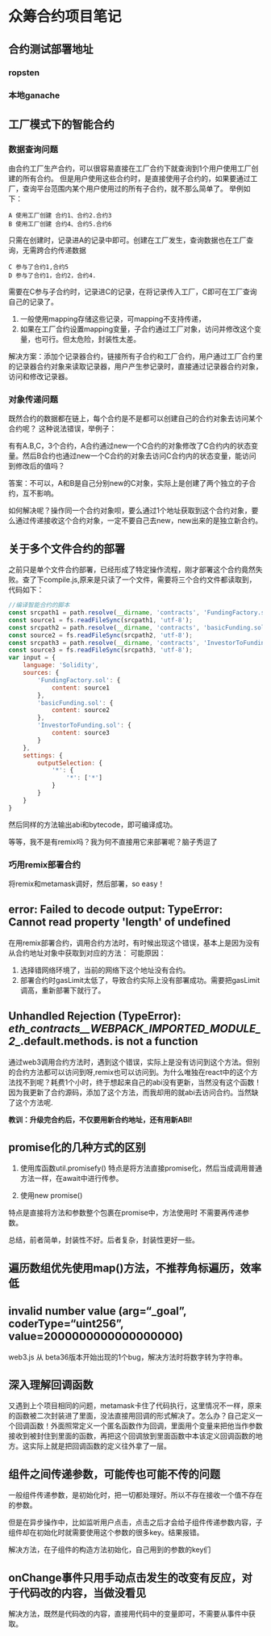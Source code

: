 # 众筹合约项目笔记

## 合约测试部署地址

### ropsten

<!-- 0x394f73e0c50e00c68be0f0d4058f8fc208aed320 -->

### 本地ganache

<!--  0x64d841ea4a3a09fdaa0ced569d311b0b9fe7da53 -->

## 工厂模式下的智能合约

### 数据查询问题

由合约工厂生产合约，可以很容易直接在工厂合约下就查询到1个用户使用工厂创建的所有合约。
但是用户使用这些合约时，是直接使用子合约的，如果要通过工厂，查询平台范围内某个用户使用过的所有子合约，就不那么简单了。
举例如下：

    A 使用工厂创建 合约1、合约2.合约3
    B 使用工厂创建 合约4、合约5.合约6

只需在创建时，记录进A的记录中即可。创建在工厂发生，查询数据也在工厂查询，无需跨合约传递数据

    C 参与了合约1,合约5
    D 参与了合约1，合约2，合约4.

需要在C参与子合约时，记录进C的记录，在将记录传入工厂，C即可在工厂查询自己的记录了。

1. 一般使用mapping存储这些记录，可mapping不支持传递，
2. 如果在工厂合约设置mapping变量，子合约通过工厂对象，访问并修改这个变量，也可行。但太危险，封装性太差。

解决方案：添加个记录器合约，链接所有子合约和工厂合约，用户通过工厂合约里的记录器合约对象来读取记录器，用户产生参记录时，直接通过记录器合约对象，访问和修改记录器。

### 对象传递问题

既然合约的数据都在链上，每个合约是不是都可以创建自己的合约对象去访问某个合约呢？
这种说法错误，举例子：

有有A.B,C，3个合约，A合约通过new一个C合约的对象修改了C合约内的状态变量。然后B合约也通过new一个C合约的对象去访问C合约内的状态变量，能访问到修改后的值吗？

答案：不可以，A和B是自己分别new的C对象，实际上是创建了两个独立的子合约，互不影响。

如何解决呢？操作同一个合约对象呗，要么通过1个地址获取到这个合约对象，要么通过传递接收这个合约对象，一定不要自己去new，new出来的是独立新合约。

## 关于多个文件合约的部署

之前只是单个文件合约部署，已经形成了特定操作流程，刚才部署这个合约竟然失败。查了下compile.js,原来是只读了一个文件，需要将三个合约文件都读取到，代码如下：

``````js
//编译智能合约的脚本
const srcpath1 = path.resolve(__dirname, 'contracts', 'FundingFactory.sol');
const source1 = fs.readFileSync(srcpath1, 'utf-8');
const srcpath2 = path.resolve(__dirname, 'contracts', 'basicFunding.sol');
const source2 = fs.readFileSync(srcpath2, 'utf-8');
const srcpath3 = path.resolve(__dirname, 'contracts', 'InvestorToFunding.sol');
const source3 = fs.readFileSync(srcpath3, 'utf-8');
var input = {
    language: 'Solidity',
    sources: {
        'FundingFactory.sol': {
            content: source1
        },
        'basicFunding.sol': {
            content: source2
        },
        'InvestorToFunding.sol': {
            content: source3
        }
    },
    settings: {
        outputSelection: {
            '*': {
                '*': ['*']
            }
        }
    }
}
``````
然后同样的方法输出abi和bytecode，即可编译成功。

等等，我不是有remix吗？我为何不直接用它来部署呢？脑子秀逗了

### 巧用remix部署合约

将remix和metamask调好，然后部署，so easy！

## error: Failed to decode output: TypeError: Cannot read property 'length' of undefined

在用remix部署合约，调用合约方法时，有时候出现这个错误，基本上是因为没有从合约地址对象中获取到对应的方法：
可能原因：

1. 选择错网络环境了，当前的网络下这个地址没有合约。
2. 部署合约时gasLimit太低了，导致合约实际上没有部署成功。需要把gasLimit调高，重新部署下就行了。

## Unhandled Rejection (TypeError): _eth_contracts__WEBPACK_IMPORTED_MODULE_2__.default.methods. is not a function

通过web3调用合约方法时，遇到这个错误，实际上是没有访问到这个方法。但别的合约方法都可以访问到呀,remix也可以访问到。为什么唯独在react中的这个方法找不到呢？耗费1个小时，终于想起来自己的abi没有更新，当然没有这个函数！因为我更新了合约源码，添加了这个方法，而我却用的就abi去访问合约。当然缺了这个方法呢.

**教训：升级完合约后，不仅要用新合约地址，还有用新ABI!**

## promise化的几种方式的区别

1. 使用库函数util.promisefy()
特点是将方法直接promise化，然后当成调用普通方法一样，在await中进行传参。

2. 使用new promise()

特点是直接将方法和参数整个包裹在promise中，方法使用时 不需要再传递参数。

总结，前者简单，封装性不好。后者复杂，封装性更好一些。

## 遍历数组优先使用map()方法，不推荐角标遍历，效率低

## invalid number value (arg=“_goal”, coderType=“uint256”, value=2000000000000000000)

web3.js 从 beta36版本开始出现的1个bug，解决方法时将数字转为字符串。

## 深入理解回调函数

又遇到上个项目相同的问题，metamask卡住了代码执行，这里情况不一样，原来的函数被二次封装进了里面，没法直接用回调的形式解决了。怎么办？自己定义一个回调函数！外面照常定义一个匿名函数作为回调，里面用个变量来把他当作参数接收到被封住到里面的函数，再把这个回调放到里面函数中本该定义回调函数的地方。这实际上就是把回调函数的定义往外拿了一层。

## 组件之间传递参数，可能传也可能不传的问题

一般组件传递参数，是初始化时，把一切都处理好。所以不存在接收一个值不存在的参数。

但是在异步操作中，比如监听用户点击，点击之后才会给子组件传递参数内容，子组件却在初始化时就需要使用这个参数的很多key。结果报错。

解决方法，在子组件的构造方法初始化，自己用到的参数的key们

## onChange事件只用手动点击发生的改变有反应，对于代码改的内容，当做没看见

解决方法，既然是代码改的内容，直接用代码中的变量即可，不需要从事件中获取。
